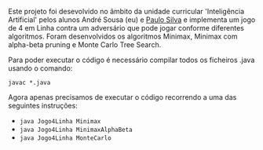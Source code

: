 Este projeto foi desevolvido no âmbito da unidade curricular 'Inteligência Artificial' pelos alunos André Sousa (eu) e [Paulo Silva](https://github.com/Panda-Hacks) e implementa um jogo de 4 em Linha contra um adversário que pode jogar conforme diferentes algoritmos. Foram desenvolvidos os algoritmos Minimax, Minimax com alpha-beta pruning e Monte Carlo Tree Search.

Para poder executar o código é necessário compilar todos os ficheiros .java usando o comando:
```
javac *.java
```

Agora apenas precisamos de executar o código recorrendo a uma das seguintes instruções:
- ```java Jogo4Linha Minimax ```
- ```java Jogo4Linha MinimaxAlphaBeta ```
- ```java Jogo4Linha MonteCarlo ```
